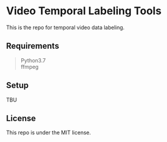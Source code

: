 # Video Temporal Labeling Tools  
This is the repo for temporal video data labeling.  

## Requirements  
> Python3.7  
> ffmpeg  

## Setup  
TBU  

## License  
This repo is under the MIT license.  